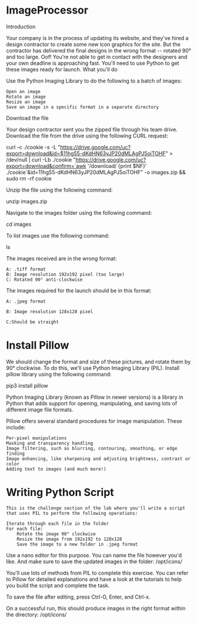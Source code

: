 # ImageProcessor

Introduction

Your company is in the process of updating its website, and they've hired a design contractor to create some new icon graphics for the site. But the contractor has delivered the final designs in the wrong format -- rotated 90° and too large. Oof! You're not able to get in contact with the designers and your own deadline is approaching fast. You'll need to use Python to get these images ready for launch.
What you'll do

Use the Python Imaging Library to do the following to a batch of images:

    Open an image
    Rotate an image
    Resize an image
    Save an image in a specific format in a separate directory

Download the file

Your design contractor sent you the zipped file through his team drive. Download the file from the drive using the following CURL request:

curl -c ./cookie -s -L "https://drive.google.com/uc?export=download&id=$11hg55-dKdHN63yJP20dMLAgPJ5oiTOHF" > /dev/null | curl -Lb ./cookie "https://drive.google.com/uc?export=download&confirm=`awk '/download/ {print $NF}' ./cookie`&id=11hg55-dKdHN63yJP20dMLAgPJ5oiTOHF" -o images.zip && sudo rm -rf cookie


Unzip the file using the following command:

unzip images.zip

Navigate to the images folder using the following command:

cd images

To list images use the following command:

ls

The images received are in the wrong format:

    A: .tiff format
    B: Image resolution 192x192 pixel (too large)
    C: Rotated 90° anti-clockwise


The images required for the launch should be in this format:

    A: .jpeg format

    B: Image resolution 128x128 pixel

    C:Should be straight
    
# Install Pillow

We should change the format and size of these pictures, and rotate them by 90° clockwise. To do this, we'll use Python Imaging Library (PIL). Install pillow library using the following command:

pip3 install pillow

Python Imaging Library (known as Pillow in newer versions) is a library in Python that adds support for opening, manipulating, and saving lots of different image file formats.

Pillow offers several standard procedures for image manipulation. These include:

    Per-pixel manipulations
    Masking and transparency handling
    Image filtering, such as blurring, contouring, smoothing, or edge finding
    Image enhancing, like sharpening and adjusting brightness, contrast or color
    Adding text to images (and much more!)
    
 # Writing Python Script
    
    This is the challenge section of the lab where you'll write a script that uses PIL to perform the following operations:

    Iterate through each file in the folder
    For each file:
        Rotate the image 90° clockwise
        Resize the image from 192x192 to 128x128
        Save the image to a new folder in .jpeg format

Use a nano editor for this purpose. You can name the file however you'd like. And make sure to save the updated images in the folder: /opt/icons/

You'll use lots of methods from PIL to complete this exercise. You can refer to Pillow for detailed explanations and have a look at the tutorials to help you build the script and complete the task.

To save the file after editing, press Ctrl-O, Enter, and Ctrl-x.

On a successful run, this should produce images in the right format within the directory: /opt/icons/

